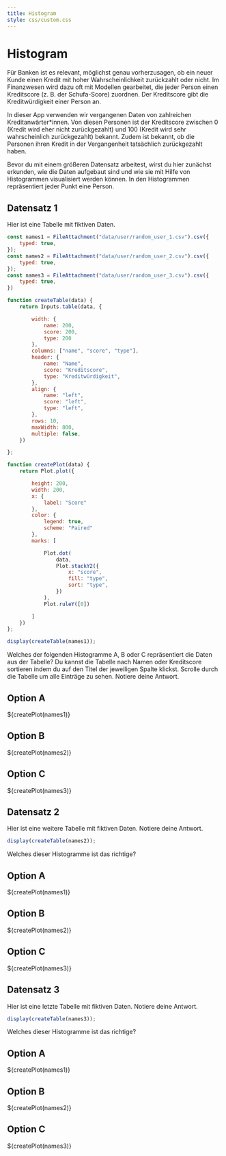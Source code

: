 ```yaml
---
title: Histogram
style: css/custom.css
---
```


# Histogram

Für Banken ist es relevant, möglichst genau vorherzusagen, ob ein neuer Kunde einen Kredit mit hoher Wahrscheinlichkeit zurückzahlt oder nicht. Im Finanzwesen wird dazu oft mit Modellen gearbeitet, die jeder Person einen Kreditscore (z. B. der Schufa-Score) zuordnen. Der Kreditscore gibt die Kreditwürdigkeit einer Person an. 

In dieser App verwenden wir vergangenen Daten von zahlreichen Kreditanwärter*innen. Von diesen Personen ist der Kreditscore zwischen 0 (Kredit wird eher nicht zurückgezahlt) und 100 (Kredit wird sehr wahrscheinlich zurückgezahlt) bekannt. Zudem ist bekannt, ob die Personen ihren Kredit in der Vergangenheit tatsächlich zurückgezahlt haben. 

Bevor du mit einem größeren Datensatz arbeitest, wirst du hier zunächst erkunden, wie die Daten aufgebaut sind und wie sie mit Hilfe von Histogrammen visualisiert werden können. In den Histogrammen repräsentiert jeder Punkt eine Person.

## Datensatz 1

Hier ist eine Tabelle mit fiktiven Daten. 

```js
const names1 = FileAttachment("data/user/random_user_1.csv").csv({
    typed: true,
});
const names2 = FileAttachment("data/user/random_user_2.csv").csv({
    typed: true,
});
const names3 = FileAttachment("data/user/random_user_3.csv").csv({
    typed: true,
})

function createTable(data) {
    return Inputs.table(data, {

        width: {
            name: 200,
            score: 200,
            type: 200
        },
        columns: ["name", "score", "type"],
        header: {
            name: "Name",
            score: "Kreditscore",
            type: "Kreditwürdigkeit",
        },
        align: {
            name: "left",
            score: "left",
            type: "left",
        },
        rows: 10,
        maxWidth: 800,
        multiple: false,
    })

};

function createPlot(data) {
    return Plot.plot({

        height: 200,
        width: 200,
        x: {
            label: "Score"
        },
        color: {
            legend: true,
            scheme: "Paired"
        },
        marks: [

            Plot.dot(
                data,
                Plot.stackY2({
                    x: "score",
                    fill: "type",
                    sort: "type",
                })
            ),
            Plot.ruleY([0])

        ]
    })
};
```

```js
display(createTable(names1));
```

<div class="tip" label="Aufgabe">
Welches der folgenden Histogramme A, B oder C repräsentiert die Daten aus der Tabelle? 
Du kannst die Tabelle nach Namen oder Kreditscore sortieren indem du auf den Titel der jeweiligen Spalte klickst. Scrolle durch die Tabelle um alle Einträge zu sehen.
Notiere deine Antwort. 
</div>

<div class="grid grid-cols-3">
  <div class="card" style="max-width: 200px; "><h2>Option A</h2>${createPlot(names1)}</div>
  <div class="card" style="max-width: 200px; "><h2>Option B</h2>${createPlot(names2)}</div>
  <div class="card" style="max-width: 200px; "><h2>Option C</h2>${createPlot(names3)}</div>
</div>

## Datensatz 2

<div class="tip" label="Aufgabe">
Hier ist eine weitere Tabelle mit fiktiven Daten. Notiere deine Antwort. 
</div>

```js
display(createTable(names2));
```

Welches dieser Histogramme ist das richtige?

<div class="grid grid-cols-3">
  <div class="card" style="max-width: 200px; "><h2>Option A</h2>${createPlot(names1)}</div>
  <div class="card" style="max-width: 200px; "><h2>Option B</h2>${createPlot(names2)}</div>
  <div class="card" style="max-width: 200px; "><h2>Option C</h2>${createPlot(names3)}</div>
</div>

## Datensatz 3

<div class="tip" label="Aufgabe">
Hier ist eine letzte Tabelle mit fiktiven Daten. Notiere deine Antwort. 
</div>

```js
display(createTable(names3));
```

Welches dieser Histogramme ist das richtige?
<div class="grid grid-cols-3">
  <div class="card" style="max-width: 200px; "><h2>Option A</h2>${createPlot(names1)}</div>
  <div class="card" style="max-width: 200px; "><h2>Option B</h2>${createPlot(names2)} </div>
  <div class="card" style="max-width: 200px; "><h2>Option C</h2>${createPlot(names3)} </div>
</div>
